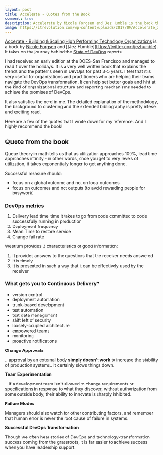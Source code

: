 ```yaml
---
layout: post
title: Acceleate - Quotes from the Book
comment: true
description: Accelerate by Nicole Forgsen and Jez Humble is the book that explains the science behind the State of DevOps reports. It's an amazing read and I highly recommend it for anyone trying to start out or fine-tuning their DevOps journey.  
image: https://itrevolution.com/wp-content/uploads/2017/09/Accelerate_3D-300x300.jpg
---
```


[Accelrate - Building & Scaling High Performing Technology Organizations](https://itrevolution.com/book/accelerate/) is a book by [Nicole Forgsen](https://twitter.com/nicolefv) and []Jez Humble](https://twitter.com/jezhumble). It takes on the journey behind the [State of DevOps](https://puppet.com/resources/whitepaper/state-of-devops-report) reports. 

I had received an early edition at the DOES-San Francisco and managed to read it over the holidays. It is a very well written book that explains the trends and the patterns seen in DevOps for past 3-5 years. I feel that it is very useful for organizations and practitioners who are helping their teams navigate the DevOps transformation. It can help set better goals and hint at the kind of organizational structure and reporting mechanisms needed to achieve the promises of DevOps.

It also satisfies the nerd in me. The detailed explanation of the methodology, the background to clustering and the extended bibliography is pretty intese and exciting read.

Here are a few of the quotes that I wrote down for my reference. And I highly recommend the book!

## Quote from the book

Queue theory in math tells us that as utilization approaches 100%, lead time approaches infinity - in other words, once you get to very levels of utilization, it takes exponentially longer to get anything done.

Successful measure should:

- focus on a global outcome and not on local outcomes
- focus on outcomes and not outputs (to avoid rewarding people for busywork)

### DevOps metrics

1. Delivery lead time: time it takes to go from code committed to code successfully running in production
2. Deployment frequency
3. Mean Time to restore service
4. Change fail rate

Westrum provides 3 characteristics of good information:

1. It provides answers to the questions that the receiver needs answered
2. It is timely
3. It is presented in such a way that it can be effectively used by the receiver

### What gets you to Continuous Delivery?

- version control
- deployment automation
- trunk-based development
- test automation
- test data management
- shift left of security
- loosely-coupled architecture
- empowered teams
- monitoring
- proactive notifications

__Change Approvals__

.. approval by an external body __simply doesn't work__ to increase the stability of production systems.. it certainly slows things down.

__Team Experimentation__

.. if a development team isn't allowed to change requirements or specifications in response to what they discover, without authorization from some outside body, their ability to innovate is sharply inhibited.

__Failure Modes__

Managers should also watch for other contributing factors, and remember that human error is never the root cause of failure in systems.

__Successful DevOps Transformation__

Though we often hear stories of DevOps and technology-transformation success coming from the grassroots, it is far easier to achieve success when you have leadership support.
